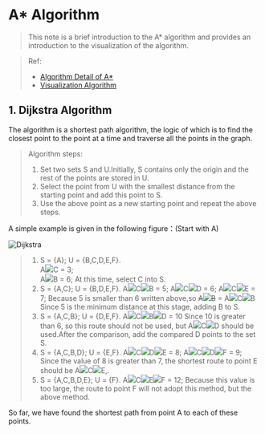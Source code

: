 # A* Algorithm
>This note is a brief introduction to the A* algorithm and provides an introduction to the visualization of the algorithm.

>Ref:
> - [Algorithm Detail of A*](https://www.cnblogs.com/21207-iHome/p/6048969.html#undefined)
> - [Visualization Algorithm](https://github.com/redglassli/PythonRobotics)

## 1. Dijkstra Algorithm
The algorithm is a shortest path algorithm, the logic of which is to find the closest point to the point at a time and traverse all the points in the graph.

> Algorithm steps: 
>1. Set two sets S and U.Initially, S contains only the origin and the rest of the points are stored in U.
>2. Select the point from U with the smallest distance from the starting point and add this point to S.
>3. Use the above point as a new starting point and repeat the above steps.

A simple example is given in the following figure：(Start with A)

![Dijkstra](https://pic002.cnblogs.com/images/2012/426620/2012073019593375.jpg#pic_center)

>1. S = {A};  U = {B,C,D,E,F}.<br>
A<img src="https://render.githubusercontent.com/render/math?math=\rightarrow">C = 3;<br>
A<img src="https://render.githubusercontent.com/render/math?math=\rightarrow">B = 6; 
At this time, select C into S.
>2. S = {A,C};  U = {B,D,E,F}.
A<img src="https://render.githubusercontent.com/render/math?math=\rightarrow">C<img src="https://render.githubusercontent.com/render/math?math=\rightarrow">B = 5;
A<img src="https://render.githubusercontent.com/render/math?math=\rightarrow">C<img src="https://render.githubusercontent.com/render/math?math=\rightarrow">D = 6;
A<img src="https://render.githubusercontent.com/render/math?math=\rightarrow">C<img src="https://render.githubusercontent.com/render/math?math=\rightarrow">E = 7;
Because 5 is smaller than 6 written above,so
~~A<img src="https://render.githubusercontent.com/render/math?math=\rightarrow">B~~ = A<img src="https://render.githubusercontent.com/render/math?math=\rightarrow">C<img src="https://render.githubusercontent.com/render/math?math=\rightarrow">B
Since 5 is the minimum distance at this stage, adding B to S.
>3. S = {A,C,B};  U = {D,E,F}.
A<img src="https://render.githubusercontent.com/render/math?math=\rightarrow">C<img src="https://render.githubusercontent.com/render/math?math=\rightarrow">B<img src="https://render.githubusercontent.com/render/math?math=\rightarrow">D = 10
Since 10 is greater than 6, so this route should not be used, but A<img src="https://render.githubusercontent.com/render/math?math=\rightarrow">C<img src="https://render.githubusercontent.com/render/math?math=\rightarrow">D  should be used.After the comparison, add the compared D points to the set S.
>4. S = {A,C,B,D};  U = {E,F}.
A<img src="https://render.githubusercontent.com/render/math?math=\rightarrow">C<img src="https://render.githubusercontent.com/render/math?math=\rightarrow">D<img src="https://render.githubusercontent.com/render/math?math=\rightarrow">E = 8;
A<img src="https://render.githubusercontent.com/render/math?math=\rightarrow">C<img src="https://render.githubusercontent.com/render/math?math=\rightarrow">D<img src="https://render.githubusercontent.com/render/math?math=\rightarrow">F = 9;
Since the value of 8 is greater than 7, the shortest route to point E should be A<img src="https://render.githubusercontent.com/render/math?math=\rightarrow">C<img src="https://render.githubusercontent.com/render/math?math=\rightarrow">E,.
>5. S = {A,C,B,D,E};  U = {F}.
A<img src="https://render.githubusercontent.com/render/math?math=\rightarrow">C<img src="https://render.githubusercontent.com/render/math?math=\rightarrow">E<img src="https://render.githubusercontent.com/render/math?math=\rightarrow">F = 12; Because this value is too large, the route to point F will not adopt this method, but the above method.

So far, we have found the shortest path from point A to each of these points.